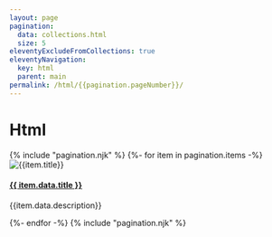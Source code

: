 ```yaml
---
layout: page
pagination:
  data: collections.html
  size: 5
eleventyExcludeFromCollections: true
eleventyNavigation:
  key: html
  parent: main
permalink: /html/{{pagination.pageNumber}}/
---
```


<h1 class="mb-3 text-center">Html</h1>
{% include "pagination.njk" %}
{%- for item in pagination.items -%}
<article class="mb-5 position-relative">
  <div class="row">
    <div class="col-12 col-sm-4">
      <img class="w-100 rounded" src="{{item.data.thumbnail}}" alt="{{item.title}}">
    </div>
    <div class="col">
      <h4>
      <a href="{{item.url | url }}">{{ item.data.title }}</a>
      </h4>
      <p class="mb-0">{{item.data.description}}</p>
    </div>
  </div>
</article>
{%- endfor -%}
{% include "pagination.njk" %}
